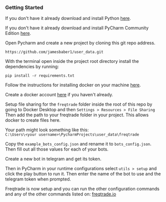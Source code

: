 ### Getting Started

If you don't have it already download and install Python [here](https://www.python.org/downloads/). 

If you don't have it already download and install PyCharm Community Edition [here](https://www.jetbrains.com/pycharm/download/). 

Open Pycharm and create a new project by cloning this git repo address.

`https://github.com/jamesbaber1/user_data.git`

With the terminal open inside the project root directory install the dependencies by running:

``pip install -r requirements.txt``

Follow the instructions for installing docker on your machine [here](https://docs.docker.com/get-docker/).

Create a docker account [here](https://hub.docker.com/signup/) if you haven't already.

Setup file sharing for the `freqtrade` folder inside the root of this repo by going to Docker Desktop and then
`Settings > Resources > File Sharing` Then add the path to your freqtrade folder in your project. This allows docker to 
create files here.

Your path might look something like this:  
`C:\Users\<your username>\PycharmProjects\user_data\freqtrade`

Copy the `example_bots_config.json` and rename it to `bots_config.json`. Then fill out all those values for each of your
bots.

Create a new bot in telegram and get its token.

Then in PyCharm in your runtime configurations select `utils > setup` and click the play button to run it. Then enter the
name of the bot to use and the telegram token when prompted.

Freqtrade is now setup and you can run the other configuration commands and any of the other commands listed on:
[freqtrade.io](freqtrade.io)



